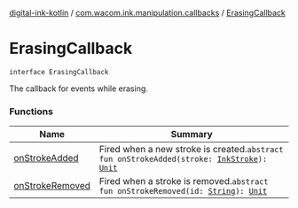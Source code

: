 [digital-ink-kotlin](../../index.md) / [com.wacom.ink.manipulation.callbacks](../index.md) / [ErasingCallback](./index.md)

# ErasingCallback

`interface ErasingCallback`

The callback for events while erasing.

### Functions

| Name | Summary |
|---|---|
| [onStrokeAdded](on-stroke-added.md) | Fired when a new stroke is created.`abstract fun onStrokeAdded(stroke: `[`InkStroke`](../../com.wacom.ink.model/-ink-stroke/index.md)`): `[`Unit`](https://kotlinlang.org/api/latest/jvm/stdlib/kotlin/-unit/index.html) |
| [onStrokeRemoved](on-stroke-removed.md) | Fired when a stroke is removed.`abstract fun onStrokeRemoved(id: `[`String`](https://kotlinlang.org/api/latest/jvm/stdlib/kotlin/-string/index.html)`): `[`Unit`](https://kotlinlang.org/api/latest/jvm/stdlib/kotlin/-unit/index.html) |
